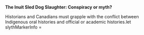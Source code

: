 **The Inuit Sled Dog Slaughter: Conspiracy or myth?**

Historians and Canadians must grapple with the conflict between Indigenous oral histories and official or academic histories.let slythMarkerInfo =
